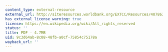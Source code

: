 ```yaml
---
content_type: external-resource
external_url: http://siteresources.worldbank.org/EXTCC/Resources/407863-1219339233881/DCCSFTechnicalReport.pdf
has_external_license_warning: true
license: https://en.wikipedia.org/wiki/All_rights_reserved
status: ''
title: PDF - 4.7MB
uid: 9c3d64ab-8c08-48fb-a0cf-75854c75178a
wayback_url: ''
---
```


